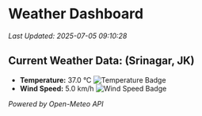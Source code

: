 
# Weather Dashboard

_Last Updated: 2025-07-05 09:10:28_

## Current Weather Data: (Srinagar, JK)
- **Temperature:** 37.0 °C ![Temperature Badge](https://img.shields.io/badge/Temperature-High%20Temp-orange)
- **Wind Speed:** 5.0 km/h ![Wind Speed Badge](https://img.shields.io/badge/Wind%20Speed-Light%20Wind-blue)

*Powered by Open-Meteo API*
